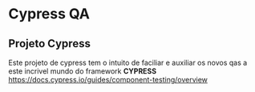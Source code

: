 # Cypress QA

## Projeto Cypress

Este projeto de cypress tem o intuito de faciliar e auxiliar os novos qas a este incrivel mundo do framework **CYPRESS** https://docs.cypress.io/guides/component-testing/overview
